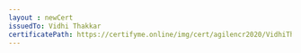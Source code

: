 ```yaml
--- 
layout : newCert 
issuedTo: Vidhi Thakkar 
certificatePath: https://certifyme.online/img/cert/agilencr2020/VidhiThakkar_874fc.png
--- 
```

